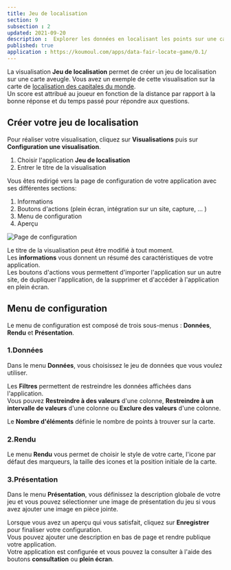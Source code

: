 ```yaml
---
title: Jeu de localisation
section: 9
subsection : 2
updated: 2021-09-20
description :  Explorer les données en localisant les points sur une carte.
published: true
application : https://koumoul.com/apps/data-fair-locate-game/0.1/
---
```


La visualisation **Jeu de localisation** permet de créer un jeu de localisation sur une carte aveugle. Vous avez un exemple de cette visualisation sur la carte de [localisation des capitales du monde](https://opendata.koumoul.com/reuses/localisez-les-capitales-du-monde).  
Un score est attribué au joueur en fonction de la distance par rapport à la bonne réponse et du temps passé pour répondre aux questions.

## Créer votre jeu de localisation

Pour réaliser votre visualisation, cliquez sur **Visualisations** puis sur **Configuration une visualisation**.

1. Choisir l'application **Jeu de localisation**
2. Entrer le titre de la visualisation

<p>
</p>

Vous êtes redirigé vers la page de configuration de votre application avec ses différentes sections:

1. Informations
2. Boutons d'actions (plein écran, intégration sur un site, capture, ... )
3. Menu de configuration
4. Aperçu

![Page de configuration](./images/user-guide-backoffice/localisation-config.jpg)

Le titre de la visualisation peut être modifié à tout moment.  
Les **informations** vous donnent un résumé des caractéristiques de votre application.  
Les boutons d'actions vous permettent d'importer l'application sur un autre site, de dupliquer l'application, de la supprimer et d'accéder à l'application en plein écran.

## Menu de configuration
Le menu de configuration est composé de trois sous-menus : **Données**, **Rendu** et **Présentation**.

### 1.Données

Dans le menu **Données**, vous choisissez le jeu de données que vous voulez utiliser.  

Les **Filtres** permettent de restreindre les données affichées dans l'application.  
Vous pouvez **Restreindre à des valeurs** d'une colonne,  **Restreindre à un intervalle de valeurs** d'une colonne ou **Exclure des valeurs** d'une colonne.

Le **Nombre d'éléments** définie le nombre de points à trouver sur la carte.

### 2.Rendu
Le menu **Rendu** vous permet de choisir le style de votre carte, l'icone par défaut des marqueurs, la taille des icones et la position initiale de la carte.

### 3.Présentation

Dans le menu **Présentation**, vous définissez la description globale de votre jeu et vous pouvez sélectionner une image de présentation du jeu si vous avez ajouter une image en pièce jointe.

Lorsque vous avez un aperçu qui vous satisfait, cliquez sur **Enregistrer** pour finaliser votre configuration.  
Vous pouvez ajouter une description en bas de page et rendre publique votre application.  
Votre application est configurée et vous pouvez la consulter à l'aide des boutons **consultation** ou **plein écran**.
